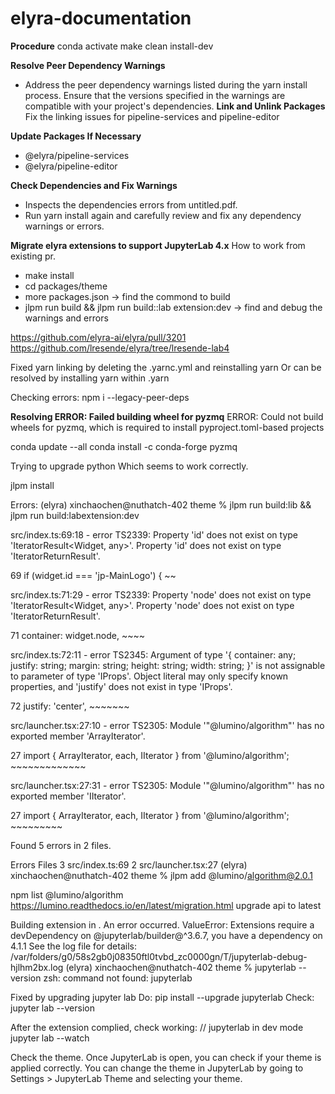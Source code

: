 # elyra-documentation

**Procedure**
conda activate <env-name>
make clean install-dev


**Resolve Peer Dependency Warnings**
- Address the peer dependency warnings listed during the yarn install process. Ensure that the versions specified in the warnings are compatible with your project's dependencies.
**Link and Unlink Packages**
Fix the linking issues for pipeline-services and pipeline-editor

**Update Packages If Necessary**
- @elyra/pipeline-services
- @elyra/pipeline-editor 

**Check Dependencies and Fix Warnings**
- Inspects the dependencies errors from untitled.pdf. 
- Run yarn install again and carefully review and fix any dependency warnings or errors.

**Migrate elyra extensions to support JupyterLab 4.x**
How to work from existing pr.
- make install
- cd packages/theme
- more packages.json -> find the commond to build
- jlpm run build && jlpm run build::lab extension:dev -> find and debug the warnings and errors

https://github.com/elyra-ai/elyra/pull/3201
https://github.com/lresende/elyra/tree/lresende-lab4

Fixed yarn linking by deleting the .yarnc.yml and reinstalling yarn
Or can be resolved by installing yarn within .yarn

Checking errors:
npm i --legacy-peer-deps 


**Resolving   ERROR: Failed building wheel for pyzmq**
ERROR: Could not build wheels for pyzmq, which is required to install pyproject.toml-based projects

conda update --all
conda install -c conda-forge pyzmq

Trying to upgrade python
Which seems to work correctly.

jlpm install


Errors:
(elyra) xinchaochen@nuthatch-402 theme % jlpm run build:lib && jlpm run build:labextension:dev

src/index.ts:69:18 - error TS2339: Property 'id' does not exist on type 'IteratorResult<Widget, any>'.
  Property 'id' does not exist on type 'IteratorReturnResult<any>'.

69       if (widget.id === 'jp-MainLogo') {
                    ~~

src/index.ts:71:29 - error TS2339: Property 'node' does not exist on type 'IteratorResult<Widget, any>'.
  Property 'node' does not exist on type 'IteratorReturnResult<any>'.

71           container: widget.node,
                               ~~~~

src/index.ts:72:11 - error TS2345: Argument of type '{ container: any; justify: string; margin: string; height: string; width: string; }' is not assignable to parameter of type 'IProps'.
  Object literal may only specify known properties, and 'justify' does not exist in type 'IProps'.

72           justify: 'center',
             ~~~~~~~

src/launcher.tsx:27:10 - error TS2305: Module '"@lumino/algorithm"' has no exported member 'ArrayIterator'.

27 import { ArrayIterator, each, IIterator } from '@lumino/algorithm';
            ~~~~~~~~~~~~~

src/launcher.tsx:27:31 - error TS2305: Module '"@lumino/algorithm"' has no exported member 'IIterator'.

27 import { ArrayIterator, each, IIterator } from '@lumino/algorithm';
                                 ~~~~~~~~~


Found 5 errors in 2 files.

Errors  Files
     3  src/index.ts:69
     2  src/launcher.tsx:27
(elyra) xinchaochen@nuthatch-402 theme % 
jlpm add @lumino/algorithm@2.0.1 

npm list @lumino/algorithm
https://lumino.readthedocs.io/en/latest/migration.html
	upgrade api to latest


Building extension in .
An error occurred.
ValueError: Extensions require a devDependency on @jupyterlab/builder@^3.6.7, you have a dependency on 4.1.1
See the log file for details:  /var/folders/g0/58s2gb0j08350ftl0tvbd_zc0000gn/T/jupyterlab-debug-hjlhm2bx.log
(elyra) xinchaochen@nuthatch-402 theme % jupyterlab --version
zsh: command not found: jupyterlab

Fixed by upgrading jupyter lab
Do: pip install --upgrade jupyterlab
Check: jupyter lab --version

After the extension complied, check working:
// jupyterlab in dev mode
jupyter lab --watch

Check the theme. Once JupyterLab is open, you can check if your theme is applied correctly. You can change the theme in JupyterLab by going to Settings > JupyterLab Theme and selecting your theme.


